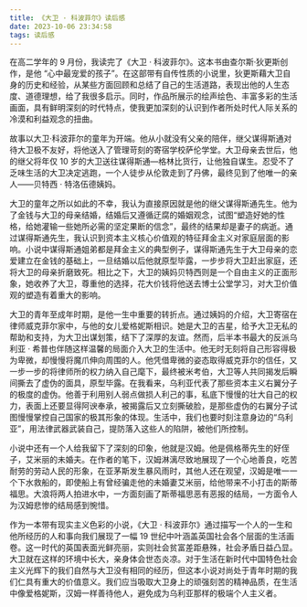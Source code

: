 ```yaml
---
title: 《大卫 · 科波菲尔》读后感
date: 2023-10-06 23:34:58
tags: 读后感
---
```


在高二学年的 9 月份，我读完了《大卫 · 科波菲尔》。这本书由查尔斯·狄更斯创作，是他 “心中最宠爱的孩子”。在这部带有自传性质的小说里，狄更斯藉大卫自身的历史和经验，从某些方面回顾和总结了自己的生活道路，表现出他的人生态度、道德理想，给了我很多启示。同时，作品所展示的绘声绘色、丰富多彩的生活画面，具有鲜明深刻的时代特点，使我更加深刻的认识到作者所处时代人际关系的冷漠和利益观念的扭曲。

故事以大卫·科波菲尔的童年为开端。他从小就没有父亲的陪伴，继父谋得斯通对待大卫极不友好，将他送入了管理苛刻的寄宿学校萨伦学堂。大卫母亲去世后，他的继父将年仅 10 岁的大卫送往谋得斯通—格林比货行，让他独自谋生。忍受不了乏味生活的大卫决定逃跑，一个人徒步从伦敦走到了丹佛，最终见到了他唯一的亲人——贝特西 · 特洛伍德姨妈。

大卫的童年之所以如此的不幸，我认为直接原因就是他的继父谋得斯通先生。他为了金钱与大卫的母亲结婚，结婚后又遵循迂腐的婚姻观念，试图“塑造好她的性格，给她灌输一些她所必需的坚定果断的信念”，最终的结果却是妻子的病逝。通过谋得斯通先生，我认识到资本主义核心价值观的特征拜金主义对家庭层面的影响。小说中谋得斯通姐弟都是拜金主义的典型例子，谋得斯通先生于大卫母亲的恋爱建立在金钱的基础上，一旦结婚以后他就原型毕露，一步步将大卫赶出家庭，还将大卫的母亲折磨致死。相比之下，大卫的姨妈贝特西则是一个自由主义的正面形象，她收养了大卫，尊重他的选择，花大价钱将他送去博士公堂学习，对大卫价值观的塑造有着重大的影响。

大卫的青年至成年时期，是他一生中重要的转折点。通过姨妈的介绍，大卫寄宿在律师威克菲尔家中，与他的女儿爱格妮斯相识。她是大卫的吉星，给予大卫无私的帮助和支持，为大卫出谋划策，结下了深厚的友谊。然而，后半本书最大的反派乌利亚 · 希普也伴随这样温馨的局面介入大卫的生活中。他无时无刻将自己形容得极为卑微，却慢慢将魔爪伸向周围的人。他凭借卑微的姿态取得威克菲尔的信任，又一步一步的将律师所的权力纳入自己麾下，最终被米考伯，大卫等人共同揭发后瞬间撕去了虚伪的面具，原型毕露。在我看来，乌利亚代表了那些资本主义右翼分子的极度的虚伪。他善于利用别人弱点做损人利己的事，私底下慢慢的壮大自己的权力，表面上还要显得阿谀奉承，被揭露后又立刻撕破脸，是那些虚伪的右翼分子试图慢慢掌控自己国家的极其形象的体现。生活中，我们也要时刻注意身边的“乌利亚”，用法律武器武装自己，提防落入这些人的陷阱，被他们所控制。

小说中还有一个人给我留下了深刻的印象，他就是汉姆。他是佩格蒂先生的好侄子，艾米丽的未婚夫。在作者的笔下，汉姆淋漓尽致地展现了一个心地善良，吃苦耐劳的劳动人民的形象，在亚茅斯发生暴风雨时，其他人还在观望，汉姆是唯一一个下水救船的，即使船上有曾经骗走他的未婚妻艾米丽，给他带来不小打击的斯蒂福思。大浪将两人拍进水中，一方面刻画了斯蒂福思恶有恶报的结局，一方面令人为汉姆悲惨的结局感到惋惜。

作为一本带有现实主义色彩的小说，《大卫 · 科波菲尔》通过描写一个人的一生和他所经历的人和事向我们展现了一幅 19 世纪中叶涵盖英国社会各个层面的生活画卷。这一时代的英国表面光鲜亮丽，实则社会贫富差距悬殊，社会矛盾日益凸显。大卫就在这样的环境中长大，亲身体会世态炎凉。对于生活在新时代中国特色社会主义光辉下的我们自然与大卫没有相同的经历，但这本小说对尚处于青年时期的我们仁具有重大的价值意义。我们应当吸取大卫身上的顽强刻苦的精神品质，在生活中像爱格妮斯，汉姆一样善待他人，避免成为乌利亚那样的极端个人主义者。